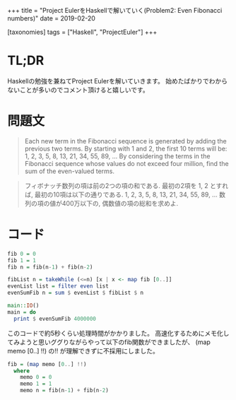 +++
title = "Project EulerをHaskellで解いていく(Problem2: Even Fibonacci numbers)"
date = 2019-02-20

[taxonomies]
tags = ["Haskell", "ProjectEuler"]
+++
# TL;DR
Haskellの勉強を兼ねてProject Eulerを解いていきます。
始めたばかりでわからないことが多いのでコメント頂けると嬉しいです。

# 問題文
> Each new term in the Fibonacci sequence is generated by adding the previous two terms. By starting with 1 and 2, the first 10 terms will be:
1, 2, 3, 5, 8, 13, 21, 34, 55, 89, ...
By considering the terms in the Fibonacci sequence whose values do not exceed four million, find the sum of the even-valued terms.


> フィボナッチ数列の項は前の2つの項の和である. 最初の2項を 1, 2 とすれば, 最初の10項は以下の通りである.
1, 2, 3, 5, 8, 13, 21, 34, 55, 89, ...
数列の項の値が400万以下の, 偶数値の項の総和を求めよ.

# コード

```haskell
fib 0 = 0
fib 1 = 1
fib n = fib(n-1) + fib(n-2)

fibList n = takeWhile (<=n) [x | x <- map fib [0..]]
evenList list = filter even list
evenSumFib n = sum $ evenList $ fibList $ n

main::IO()
main = do
  print $ evenSumFib 4000000
```

このコードで約5秒くらい処理時間がかかりました。
高速化するためにメモ化してみようと思いググりながらやって以下のfib関数ができましたが、 (map memo [0..] !!) の!! が理解できずに不採用にしました。

```haskell
fib = (map memo [0..] !!)
  where
    memo 0 = 0
    memo 1 = 1
    memo n = fib(n-1) + fib(n-2)
```


